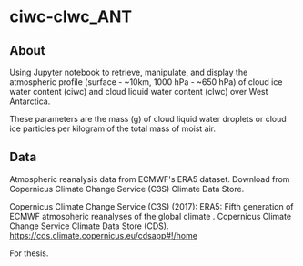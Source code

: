 # ciwc-clwc_ANT

## About
Using Jupyter notebook to retrieve, manipulate, and display the atmospheric profile (surface - ~10km, 1000 hPa - ~650 hPa) of cloud ice water content (ciwc) and cloud liquid water content (clwc) over West Antarctica. 

These parameters are the mass (g) of cloud liquid water droplets or cloud ice particles per kilogram of the total mass of moist air.

## Data

Atmospheric reanalysis data from ECMWF's ERA5 dataset. Download from Copernicus Climate Change Service (C3S) Climate Data Store.

Copernicus Climate Change Service (C3S) (2017): ERA5: Fifth generation of ECMWF atmospheric reanalyses of the global climate . Copernicus Climate Change Service Climate Data Store (CDS). https://cds.climate.copernicus.eu/cdsapp#!/home

For thesis.

